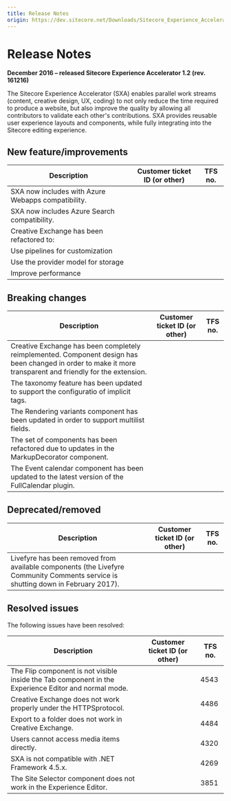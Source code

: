```yaml
---
title: Release Notes
origin: https://dev.sitecore.net/Downloads/Sitecore_Experience_Accelerator/12/Sitecore_Experience_Accelerator_12_Initial_Release/Release_Notes
---
```



Release Notes
=============

**December 2016 – released Sitecore Experience Accelerator 1.2 (rev. 161216)**

The Sitecore Experience Accelerator (SXA) enables parallel work streams (content, creative design, UX, coding) to not only reduce the time required to produce a website, but also improve the quality by allowing all contributors to validate each other's contributions. SXA provides reusable user experience layouts and components, while fully integrating into the Sitecore editing experience.

New feature/improvements
------------------------

| Description | Customer ticket ID (or other) | TFS no. |
| --- | --- | --- |
| ​SXA now includes with Azure Webapps compatibility. |  |  |
| SXA now includes Azure Search compatibility. |  |  |
| Creative Exchange has been refactored to:  |  |  |
| Use pipelines for customization |  |  |
| Use the provider model for storage  |  |  |
| Improve performance |  |  |

Breaking changes
----------------

| Description | Customer ticket ID (or other) | TFS no. |
| --- | --- | --- |
| Creative Exchange has been completely ​reimplemented. Component design has been changed in order to make it more transparent and friendly for the extension.​ |  |  |
| The taxonomy feature has been updated to support the configuratio of implicit tags.​ |  |  |
| The Rendering variants component has been updated in order to support multilist fields.​ |  |  |
| The set of components has been refactored due to updates in the MarkupDecorator component​. |  |  |
| The Event calendar component has been updated to the latest version of the FullCalendar plugin.  |  |  |

Deprecated/removed
------------------

| Description | Customer ticket ID (or other) | TFS no. |
| --- | --- | --- |
| Livefyre has been removed from available components (the Livefyre Community Comments service is shutting down in February 2017). |  |  |

Resolved issues
---------------

The following issues have been resolved:

| Description | Customer ticket ID (or other) | TFS no. |
| --- | --- | --- |
| ​​The Flip component is not visible ​inside the Tab component in the Experience Editor and ​​normal mode.​​ |  | 4543 |
| ​Creative Exchange does not work properly under the HTTPS​​​​​ protocol. |  | 4486 |
| Export to a folder does not work​​​ in Creative Exchange. |  | 4484 |
| ​​Users cannot​​ access ​media items directly​.​​ |  | 4320 |
| ​SXA is not compatible with .NET Framework 4.5.x​. |  | 4269 |
| ​The Site Selector component does not work​ in the Experience Editor. |  | 3851 |